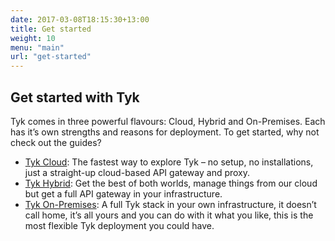```yaml
--- 
date: 2017-03-08T18:15:30+13:00
title: Get started
weight: 10
menu: "main"
url: "get-started"
---
```


## Get started with Tyk

Tyk comes in three powerful flavours: Cloud, Hybrid and On-Premises. Each has it’s own strengths and reasons for deployment. To get started, why not check out the guides?

- [Tyk Cloud][1]: The fastest way to explore Tyk – no setup, no installations, just a straight-up cloud-based API gateway and proxy.
- [Tyk Hybrid][2]: Get the best of both worlds, manage things from our cloud but get a full API gateway in your infrastructure.
- [Tyk On-Premises][3]: A full Tyk stack in your own infrastructure, it doesn’t call home, it’s all yours and you can do with it what you like, this is the most flexible Tyk deployment you could have.

 [1]: /docs/get-started/with-tyk-cloud
 [2]: /docs/get-started/with-tyk-hybrid
 [3]: /docs/get-started/with-tyk-on-premise